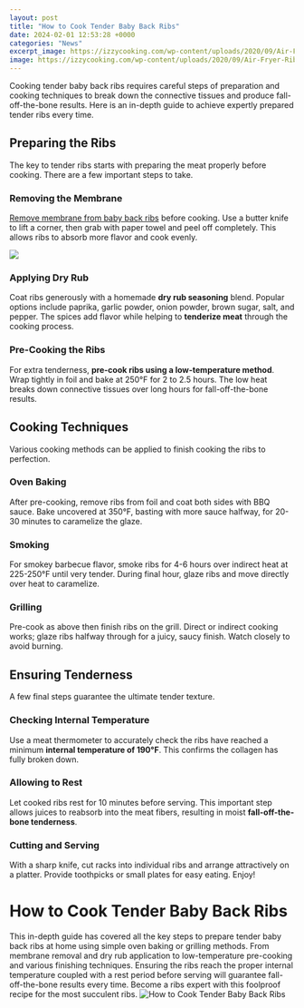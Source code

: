 ```yaml
---
layout: post
title: "How to Cook Tender Baby Back Ribs"
date: 2024-02-01 12:53:28 +0000
categories: "News"
excerpt_image: https://izzycooking.com/wp-content/uploads/2020/09/Air-Fryer-Ribs-1-683x1024.jpg
image: https://izzycooking.com/wp-content/uploads/2020/09/Air-Fryer-Ribs-1-683x1024.jpg
---
```


Cooking tender baby back ribs requires careful steps of preparation and cooking techniques to break down the connective tissues and produce fall-off-the-bone results. Here is an in-depth guide to achieve expertly prepared tender ribs every time.
## Preparing the Ribs
The key to tender ribs starts with preparing the meat properly before cooking. There are a few important steps to take.
### Removing the Membrane
[Remove membrane from baby back ribs](https://store.fi.io.vn/white-pomeranian-dog-weightlifting-in-cyber-fitness-gym-2) before cooking. Use a butter knife to lift a corner, then grab with paper towel and peel off completely. This allows ribs to absorb more flavor and cook evenly. 

![](https://theraysofsunshine.files.wordpress.com/2013/01/baby-back-ribs.jpg)
### Applying Dry Rub
Coat ribs generously with a homemade **dry rub seasoning** blend. Popular options include paprika, garlic powder, onion powder, brown sugar, salt, and pepper. The spices add flavor while helping to **tenderize meat** through the cooking process. 
### Pre-Cooking the Ribs
For extra tenderness, **pre-cook ribs using a low-temperature method**. Wrap tightly in foil and bake at 250°F for 2 to 2.5 hours. The low heat breaks down connective tissues over long hours for fall-off-the-bone results.
## Cooking Techniques
Various cooking methods can be applied to finish cooking the ribs to perfection.
### Oven Baking 
After pre-cooking, remove ribs from foil and coat both sides with BBQ sauce. Bake uncovered at 350°F, basting with more sauce halfway, for 20-30 minutes to caramelize the glaze. 
### Smoking
For smokey barbecue flavor, smoke ribs for 4-6 hours over indirect heat at 225-250°F until very tender. During final hour, glaze ribs and move directly over heat to caramelize.
### Grilling
Pre-cook as above then finish ribs on the grill. Direct or indirect cooking works; glaze ribs halfway through for a juicy, saucy finish. Watch closely to avoid burning.
## Ensuring Tenderness
A few final steps guarantee the ultimate tender texture. 
### Checking Internal Temperature
Use a meat thermometer to accurately check the ribs have reached a minimum **internal temperature of 190°F**. This confirms the collagen has fully broken down.
### Allowing to Rest
Let cooked ribs rest for 10 minutes before serving. This important step allows juices to reabsorb into the meat fibers, resulting in moist **fall-off-the-bone tenderness**. 
### Cutting and Serving
With a sharp knife, cut racks into individual ribs and arrange attractively on a platter. Provide toothpicks or small plates for easy eating. Enjoy!
# How to Cook Tender Baby Back Ribs
This in-depth guide has covered all the key steps to prepare tender baby back ribs at home using simple oven baking or grilling methods. From membrane removal and dry rub application to low-temperature pre-cooking and various finishing techniques. Ensuring the ribs reach the proper internal temperature coupled with a rest period before serving will guarantee fall-off-the-bone results every time. Become a ribs expert with this foolproof recipe for the most succulent ribs.
![How to Cook Tender Baby Back Ribs](https://izzycooking.com/wp-content/uploads/2020/09/Air-Fryer-Ribs-1-683x1024.jpg)